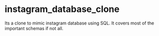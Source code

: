 # instagram_database_clone
Its a clone to mimic instagram database using SQL. It covers most of the important schemas if not all.
